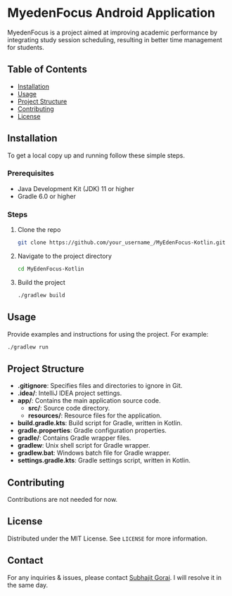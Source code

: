 # MyedenFocus Android Application

MyedenFocus is a project aimed at improving academic performance by integrating study session scheduling, resulting in better time management for students.

## Table of Contents

- [Installation](#installation)
- [Usage](#usage)
- [Project Structure](#project-structure)
- [Contributing](#contributing)
- [License](#license)

## Installation

To get a local copy up and running follow these simple steps.

### Prerequisites

- Java Development Kit (JDK) 11 or higher
- Gradle 6.0 or higher

### Steps

1. Clone the repo
   ```sh
   git clone https://github.com/your_username_/MyEdenFocus-Kotlin.git
   ```
2. Navigate to the project directory
   ```sh
   cd MyEdenFocus-Kotlin
   ```
3. Build the project
   ```sh
   ./gradlew build
   ```

## Usage

Provide examples and instructions for using the project. For example:

```sh
./gradlew run
```

## Project Structure

- **.gitignore**: Specifies files and directories to ignore in Git.
- **.idea/**: IntelliJ IDEA project settings.
- **app/**: Contains the main application source code.
  - **src/**: Source code directory.
  - **resources/**: Resource files for the application.
- **build.gradle.kts**: Build script for Gradle, written in Kotlin.
- **gradle.properties**: Gradle configuration properties.
- **gradle/**: Contains Gradle wrapper files.
- **gradlew**: Unix shell script for Gradle wrapper.
- **gradlew.bat**: Windows batch file for Gradle wrapper.
- **settings.gradle.kts**: Gradle settings script, written in Kotlin.

## Contributing

Contributions are not needed for now.

## License

Distributed under the MIT License. See `LICENSE` for more information.

## Contact

For any inquiries & issues, please contact [Subhajit Gorai](mailto:sg_outlp@outlook.com). I will resolve it in the same day.
